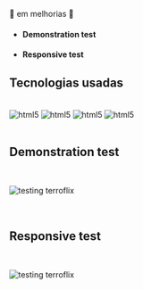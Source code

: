 🚧 em melhorias 🚧
*   #### Demonstration test
*   #### Responsive test


## Tecnologias usadas

<div style="diplay: inline_block"><br/>
<img align="center" alt="html5" src="https://img.shields.io/badge/HTML5-E34F26?style=for-the-badge&logo=html5&logoColor=white" />
<img align="center" alt="html5" src="https://img.shields.io/badge/CSS3-1572B6?style=for-the-badge&logo=css3&logoColor=white" />
<img align="center" alt="html5" src="https://img.shields.io/badge/JavaScript-F7DF1E?style=for-the-badge&logo=javascript&logoColor=black" />
<img align="center" alt="html5" src="https://img.shields.io/badge/jQuery-0769AD?style=for-the-badge&logo=jquery&logoColor=white" />
</div><br/>

## Demonstration test
</div><br/>

![testing terroflix](https://github.com/arcorreiaa/netflix-clone-terrorflix/blob/main/img/animation-gif.gif)
</div><br/>

## Responsive test
</div><br/>

![testing terroflix](https://github.com/arcorreiaa/netflix-clone-terrorflix/blob/main/img/responsive-animation.gif)
